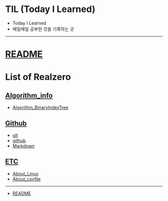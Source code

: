 # TIL (Today I Learned)

- Today I Learned
- 매일매일 공부한 것을 기록하는 곳

---

# [README](#README)

# List of Realzero

## [Algorithm_info](https://github.com/Realzero9/TIL/tree/master/Algorithm_info)

- [Algorithm_BinaryIndexTree](https://github.com/Realzero9/TIL/blob/master/Algorithm_info/Algorithm_BinaryIndexTree.md)

## [Github](https://github.com/Realzero9/TIL/tree/master/Github)

- [git](https://github.com/Realzero9/TIL/blob/master/Github/Md.md)
- [github](https://github.com/Realzero9/TIL/blob/master/Github/Github.md)
- [Markdown](https://github.com/Realzero9/TIL/blob/master/Github/Markdown.md)

## [ETC](https://github.com/Realzero9/TIL/tree/master/ETC)

- [About_Linux](https://github.com/Realzero9/TIL/blob/master/ETC/About_Linux.md)
- [About_csvfile](https://github.com/Realzero9/TIL/blob/master/ETC/About_csvfile.md)
---

- [README](https://github.com/Realzero9/TIL/blob/master/README.md)
